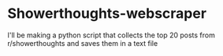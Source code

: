# Showerthoughts-webscraper
I'll be making a python script that collects the top 20 posts from r/showerthoughts and saves them in a text file
